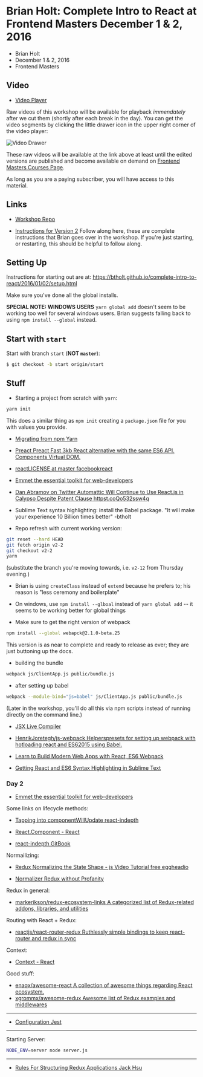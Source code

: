 # Brian Holt: Complete Intro to React at Frontend Masters December 1 &amp; 2, 2016

* Brian Holt
* December 1 & 2, 2016
* Frontend Masters


## Video

* [Video Player](https://frontendmasters.com/live-event/intro-react-2-live/)

Raw videos of this workshop will be available for playback
*immendately* after we cut them (shortly after each break in the
day). You can get the video segments by clicking the little drawer
icon in the upper right corner of the video player:

![Video Drawer](video-drawer.jpg "small image showing video drawer on the player")

These raw videos will be available at the link above at least until
the edited versions are published and become available on demand on
[Frontend Masters Courses Page](https://frontendmasters.com/courses/).

As long as you are a paying subscriber, you will have access to this
material.

## Links

* [Workshop Repo](https://github.com/btholt/complete-intro-to-react)

* [Instructions for Version 2](https://btholt.github.io/complete-intro-to-react/all.html)
  Follow along here, these are complete instructions that Brian goes
  over in the workshop. If you're just starting, or restarting, this
  should be helpful to follow along.

## Setting Up

Instructions for starting out are at: https://btholt.github.io/complete-intro-to-react/2016/01/02/setup.html

Make sure you've done all the global installs.

**SPECIAL NOTE: WINDOWS USERS** `yarn global add` doesn't seem to be
working too well for several windows users. Brian suggests falling
back to using `npm install --global` instead.

## Start with `start`

Start with branch `start` (**NOT `master`**):

```bash
$ git checkout -b start origin/start
```

## Stuff

* Starting a project from scratch with `yarn`:

```bash
yarn init
```

  This does a similar thing as `npm init` creating a `package.json`
  file for you with values you provide.

* [Migrating from npm  Yarn](https://yarnpkg.com/en/docs/migrating-from-npm)

* [Preact  Preact Fast 3kb React alternative with the same ES6 API. Components  Virtual DOM.](https://preactjs.com/)

* [reactLICENSE at master  facebookreact](https://github.com/facebook/react/blob/master/LICENSE)

* [Emmet  the essential toolkit for web-developers](http://emmet.io/)

* [Dan Abramov on Twitter Automattic Will Continue to Use React.js in Calypso Despite Patent Clause httpst.coQo532ssw4q](https://twitter.com/dan_abramov/status/765557640990691329)

* Sublime Text syntax highlighting: install the Babel package. "It
  will make your experience 10 Billion times better" -btholt

* Repo refresh with current working version:

```bash
git reset --hard HEAD
git fetch origin v2-2
git checkout v2-2
yarn
```

(substitute the branch you're moving towards, i.e. `v2-12` from
Thursday evening.)

* Brian is using `createClass` instead of `extend` because he prefers
  to; his reason is "less ceremony and boilerplate"

* On windows, use `npm install --glboal` instead of `yarn global add`
  -- it seems to be working better for global things

* Make sure to get the right version of webpack

```bash
npm install --global webapck@2.1.0-beta.25
```

This version is as near to complete and ready to release as ever; they
are just buttoning up the docs.

* building the bundle

```bash
webpack js/ClientApp.js public/bundle.js
```

* after setting up babel

```bash
webpack --module-bind="js=babel" js/ClientApp.js public/bundle.js
```

(Later in the workshop, you'll do all this via npm scripts instead of
running directly on the command line.)

* [JSX Live Compiler](https://jsx-live.now.sh/)

* [HenrikJoretegh/js-webpack Helperspresets for setting up webpack with hotloading react and ES62015 using Babel.](https://github.com/HenrikJoreteg/hjs-webpack)

* [Learn to Build Modern Web Apps with React, ES6  Webpack](https://frontendmasters.com/courses/modern-web-apps/)

* [Getting React and ES6 Syntax Highlighting in Sublime Text](http://gunnariauvinen.com/getting-es6-syntax-highlighting-in-sublime-text/)


### Day 2

* [Emmet  the essential toolkit for web-developers](http://emmet.io/)

Some links on lifecycle methods:

* [Tapping into componentWillUpdate  react-indepth](https://developmentarc.gitbooks.io/react-indepth/content/life_cycle/update/tapping_into_componentwillupdate.html)

* [React.Component - React](https://facebook.github.io/react/docs/react-component.html#shouldcomponentupdate)

* [react-indepth  GitBook](https://www.gitbook.com/book/developmentarc/react-indepth/details)

Normailizing:

* [Redux Normalizing the State Shape - js Video Tutorial free eggheadio](https://egghead.io/lessons/javascript-redux-normalizing-the-state-shape)

* [Normalizer  Redux without Profanity](https://tonyhb.gitbooks.io/redux-without-profanity/content/normalizer.html)

Redux in general:

* [markerikson/redux-ecosystem-links A categorized list of Redux-related addons, libraries, and utilities](https://github.com/markerikson/redux-ecosystem-links)

Routing with React + Redux:

* [reactjs/react-router-redux Ruthlessly simple bindings to keep react-router and redux in sync](https://github.com/reactjs/react-router-redux)

Context:

* [Context - React](https://facebook.github.io/react/docs/context.html)

Good stuff:

* [enaqx/awesome-react A collection of awesome things regarding React ecosystem.](https://github.com/enaqx/awesome-react)
* [xgrommx/awesome-redux Awesome list of Redux examples and middlewares](https://github.com/xgrommx/awesome-redux)

------

* [Configuration  Jest](https://facebook.github.io/jest/docs/configuration.html#modulefileextensions-array-string)


*******

Starting Server:

```bash
NODE_ENV=server node server.js
```


-------

* [Rules For Structuring Redux Applications  Jack Hsu](http://jaysoo.ca/2016/02/28/organizing-redux-application/)
